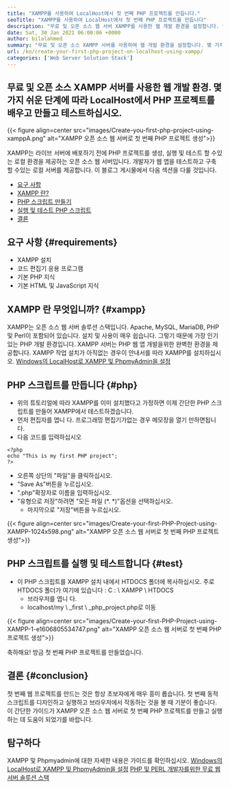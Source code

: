 ```yaml
---
title: "XAMPP를 사용하여 LocalHost에서 첫 번째 PHP 프로젝트를 만듭니다." 
seoTitle: "XAMPP를 사용하여 LocalHost에서 첫 번째 PHP 프로젝트를 만듭니다" 
description: "무료 및 오픈 소스 웹 서버 XAMPP를 사용한 웹 개발 환경을 설정합니다. 몇 가지 쉬운 단계에 따라 LocalHost에서 PHP 프로젝트를 만들고 테스트하십시오." 
date: Sat, 30 Jan 2021 06:00:06 +0000
author: bilalahmed
summary: "무료 및 오픈 소스 XAMPP 서버를 사용하여 웹 개발 환경을 설정합니다. 몇 가지 쉬운 단계에 따라 LocalHost에서 PHP 프로젝트를 배우고 만들고 테스트하십시오." 
url: /ko/create-your-first-php-project-on-localhost-using-xampp/
categories: ['Web Server Solution Stack']
---
```


## 무료 및 오픈 소스 XAMPP 서버를 사용한 웹 개발 환경. 몇 가지 쉬운 단계에 따라 LocalHost에서 PHP 프로젝트를 배우고 만들고 테스트하십시오.

{{< figure align=center src="images/Create-you-first-php-project-using-xamppA.png" alt="XAMPP 오픈 소스 웹 서버로 첫 번째 PHP 프로젝트 생성">}}

XAMPP는 라이브 서버에 배포하기 전에 PHP 프로젝트를 생성, 실행 및 테스트 할 수있는 로컬 환경을 제공하는 오픈 소스 웹 서버입니다. 개발자가 웹 앱을 테스트하고 구축 할 수있는 로컬 서버를 제공합니다. 이 블로그 게시물에서 다음 섹션을 다룰 것입니다.
  * [요구 사항][2]
  * [XAMPP 란?][3]
  * [PHP 스크립트 만들기][4]
  * [실행 및 테스트 PHP 스크립트][5]
  * [결론][6]

## 요구 사항 {#requirements}

  * XAMPP 설치
  * 코드 편집기 응용 프로그램
  * 기본 PHP 지식
  * 기본 HTML 및 JavaScript 지식

## XAMPP 란 무엇입니까? {#xampp}

XAMPP는 오픈 소스 웹 서버 솔루션 스택입니다. Apache, MySQL, MariaDB, PHP 및 Perl이 포함되어 있습니다. 설치 및 사용이 매우 쉽습니다. 그렇기 때문에 가장 인기있는 PHP 개발 환경입니다. XAMPP 서버는 PHP 웹 앱 개발을위한 완벽한 환경을 제공합니다. XAMPP 작업 설치가 아직없는 경우이 안내서를 따라 XAMPP를 설치하십시오.
[Windows의 LocalHost로 XAMPP 및 PhpmyAdmin을 설정][7]

## PHP 스크립트를 만듭니다 {#php}

  * 위의 튜토리얼에 따라 XAMPP를 이미 설치했다고 가정하면 이제 간단한 PHP 스크립트를 만들어 XAMPP에서 테스트하겠습니다.
  * 먼저 편집자를 엽니 다. 프로그래밍 편집기가없는 경우 메모장을 열기 만하면됩니다.
  * 다음 코드를 입력하십시오
```
<?php
echo "This is my first PHP project";
?>
```
  * 오른쪽 상단의 "파일"을 클릭하십시오.
  * "Save As"버튼을 누르십시오.
  * ".php"확장자로 이름을 입력하십시오.
* "유형으로 저장"하려면 "모든 파일 (\*. \*)"옵션을 선택하십시오.
  * 마지막으로 "저장"버튼을 누르십시오.

{{< figure align=center src="images/Create-your-first-PHP-Project-using-XAMPP-1024x598.png" alt="XAMPP 오픈 소스 웹 서버로 첫 번째 PHP 프로젝트 생성">}}


## PHP 스크립트를 실행 및 테스트합니다 {#test}

* 이 PHP 스크립트를 XAMPP 설치 내에서 HTDOCS 폴더에 복사하십시오. 주로 HTDOCS 폴더가 여기에 있습니다 : C : \ XAMPP \ HTDOCS
  * 브라우저를 엽니 다.
  * localhost/my \ _first \ _php_project.php로 이동

{{< figure align=center src="images/Create-your-first-PHP-Project-using-XAMPP-1-e1606805534747.png" alt="XAMPP 오픈 소스 웹 서버로 첫 번째 PHP 프로젝트 생성">}}

축하해요! 방금 첫 번째 PHP 프로젝트를 만들었습니다.

## 결론 {#conclusion}

첫 번째 웹 프로젝트를 만드는 것은 항상 초보자에게 매우 흥미 롭습니다. 첫 번째 동적 스크립트를 디자인하고 실행하고 브라우저에서 작동하는 것을 볼 때 기분이 좋습니다. 이 간단한 가이드가 XAMPP 오픈 소스 웹 서버로 첫 번째 PHP 프로젝트를 만들고 실행하는 데 도움이 되었기를 바랍니다.

## 탐구하다
XAMPP 및 Phpmyadmin에 대한 자세한 내용은 가이드를 확인하십시오.
[Windows의 LocalHost로 XAMPP 및 PhpmyAdmin을 설정][7]
[PHP 및 PERL 개발자를위한 무료 웹 서버 솔루션 스택][1]



[1]: https://products.containerize.com/solution-stack/xampp
[2]: #requirements
[3]: #xampp
[4]: #php
[5]: #test
[6]: #conclusion
[7]: https://blog.containerize.com/database-management-software/how-to-setup-xampp-and-phpmyadmin-as-localhost-on-windows/
